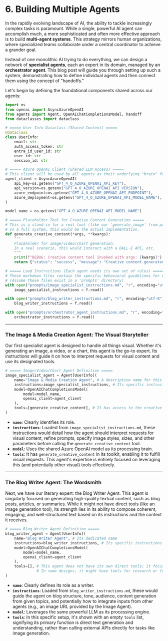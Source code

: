 # 6. Building Multiple Agents

In the rapidly evolving landscape of AI, the ability to tackle increasingly complex tasks is paramount. While a single, powerful AI agent can accomplish much, a more sophisticated and often more effective approach is to build **multi-agent systems**. This strategy mirrors human organizations, where specialized teams collaborate under a central coordinator to achieve a grander goal.

Instead of one monolithic AI trying to do everything, we can design a network of **specialist agents**, each an expert in its domain, managed by an **orchestrator agent**. This blog post will guide you through setting up such a system, demonstrating how to define individual agents and then connect them using the concept of "handoffs."

Let's begin by defining the foundational components shared across our agents:

```python
import os
from openai import AsyncAzureOpenAI
from agents import Agent, OpenAIChatCompletionsModel, handoff
from dataclasses import dataclass

# ===== User Info Dataclass (Shared Context) =====
@dataclass
class UserInfo:
    email: str
    auth_access_token: str
    entra_id_user_id: str
    user_id: str
    session_id: str

# ===== Azure OpenAI Client (Shared LLM Access) =====
# This client will be used by all agents as their underlying "brain" for reasoning.
agent_client = AsyncAzureOpenAI(
    api_key=os.getenv("GPT_4_O_AZURE_OPENAI_API_KEY"),
    api_version=os.getenv("GPT_4_O_AZURE_OPENAI_API_VERSION"),
    azure_endpoint=os.getenv("GPT_4_O_AZURE_OPENAI_API_ENDPOINT"),
    azure_deployment=os.getenv("GPT_4_O_AZURE_OPENAI_API_MODEL_NAME"),
)

model_name = os.getenv("GPT_4_O_AZURE_OPENAI_API_MODEL_NAME")

# ===== Placeholder Tool for Creative Content Generation =====
# This is a stand-in for a real tool (like our 'generate_image' from previous blogs).
# In a full system, this would be the actual implementation.
def generate_creative_content(*args, **kwargs):
    """
    Placeholder for image/video/chart generation.
    In a real scenario, this would interact with a DALL·E API, etc.
    """
    print(f"DEBUG: Creative content tool invoked with args: {kwargs}")
    return {"status": "success", "message": "Creative content generated (placeholder)"}

# ===== Load Instructions (Each agent needs its own set of rules) =====
# These markdown files contain the specific behavioral guidelines for each agent.
# (Assume these files exist in a 'prompts' directory)
with open("prompts/image_specialist_instructions.md", "r", encoding="utf-8") as f:
    image_specialist_instructions = f.read()

with open("prompts/blog_writer_instructions.md", "r", encoding="utf-8") as f:
    blog_writer_instructions = f.read()

with open("prompts/orchestrator_agent_instructions.md", "r", encoding="utf-8") as f:
    orchestrator_instructions = f.read()
```

---

### The Image & Media Creation Agent: The Visual Storyteller

Our first specialist agent is designed to handle all things visual. Whether it's generating an image, a video, or a chart, this agent is the go-to expert. Its instructions will guide it on how to interpret requests for visual content and use its designated tools.

```python
# ===== Image/Video/Chart Agent Definition =====
image_specialist_agent = Agent[UserInfo](
    name="Image & Media Creation Agent", # A descriptive name for this specialist
    instructions=image_specialist_instructions, # Its specific instructions for visual tasks
    model=OpenAIChatCompletionsModel(
        model=model_name,
        openai_client=agent_client
    ),
    tools=[generate_creative_content], # It has access to the creative content tool
)
```

- **`name`**: Clearly identifies its role.
- **`instructions`**: Loaded from `image_specialist_instructions.md`, these instructions would detail how the agent should interpret requests for visual content, refine prompts, specify image styles, sizes, and other parameters before calling the `generate_creative_content` tool.
- **`model`**: Uses the shared Azure OpenAI model as its processing brain.
- **`tools`**: It has `generate_creative_content` in its toolkit, enabling it to fulfill visual requests. This agent's expertise is entirely focused on leveraging this (and potentially other visual) tools effectively.

---

### The Blog Writer Agent: The Wordsmith

Next, we have our literary expert: the Blog Writer Agent. This agent is singularly focused on generating high-quality textual content, such as blog posts, articles, or summaries. While it might not have direct tools (like an image generation tool), its strength lies in its ability to compose coherent, engaging, and well-structured text based on its instructions and the context it receives.

```python
# ===== Blog Writer Agent Definition =====
blog_writer_agent = Agent[UserInfo](
    name="Blog Writer Agent", # Its dedicated name
    instructions=blog_writer_instructions, # Its specific instructions for writing tasks
    model=OpenAIChatCompletionsModel(
        model=model_name,
        openai_client=agent_client
    ),
    tools=[], # This agent does not have its own direct tools; it focuses on text generation.
              # In some designs, it might have tools for research or formatting.
)
```

- **`name`**: Clearly defines its role as a writer.
- **`instructions`**: Loaded from `blog_writer_instructions.md`, these would guide the agent on blog structure, tone, audience, content generation from given topics, and potentially how to integrate inputs from other agents (e.g., an image URL provided by the Image Agent).
- **`model`**: Leverages the same powerful LLM as its processing engine.
- **`tools`**: In this specific setup, it's shown with an empty `tools` list, signifying its primary function is direct text generation and understanding, rather than calling external APIs directly for tasks like image generation.

